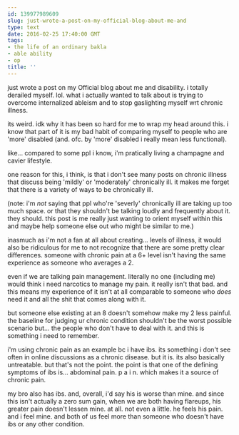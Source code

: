 ```yaml
---
id: 139977989609
slug: just-wrote-a-post-on-my-official-blog-about-me-and
type: text
date: 2016-02-25 17:40:00 GMT
tags:
- the life of an ordinary bakla
- able ability
- op
title: ''
---
```

just wrote a post on my Official blog about me and disability. i totally derailed myself. lol. what i actually wanted to talk about is trying to overcome internalized ableism and to stop gaslighting myself wrt chronic illness.

its weird. idk why it has been so hard for me to wrap my head around this. i know that part of it is my bad habit of comparing myself to people who are 'more' disabled (and. ofc. by 'more' disabled i really mean less functional). 

like... compared to some ppl i know, i'm pratically living a champagne and cavier lifestyle.

one reason for this, i think, is that i don't see many posts on chronic illness that discuss being 'mildly' or 'moderately' chronically ill. it makes me forget that there is a variety of ways to be chronically ill.

(note: i'm *not* saying that ppl who're 'severly' chronically ill are taking up too much space. or that they shouldn't be talking loudly and frequently about it. they should. this post is me really just wanting to orient myself within this and maybe help someone else out who might be similar to me.)

<!-- more -->

inasmuch as i'm not a fan at all about creating... levels of illness, it would also be ridiculous for me to not recognize that there are some pretty clear differences. someone with chronic pain at a 6+ level isn't having the same experience as someone who averages a 2. 

even if we are talking pain management. literally no one (including me) would think i need narcotics to manage my pain. it really isn't that bad. and this means my experience of it isn't at all comparable to someone who *does* need it and all the shit that comes along with it.

but someone else existing at an 8 doesn't somehow make my 2 less painful. the baseline for judging ur chronic condition shouldn't be the worst possible scenario but... the people who don't have to deal with it. and this is something i need to remember. 

i'm using chronic pain as an example bc i have ibs. its something i don't see often in online discussions as a chronic disease. but it is. its also basically untreatable. but that's not the point. the point is that one of the defining symptoms of ibs is... abdominal pain. p a i n. which makes it a source of chronic pain. 

my bro also has ibs. and, overall, i'd say his is worse than mine. and since this isn't actually a zero sum gain, when we are both having flareups, his greater pain doesn't lessen mine. at all. not even a little. he feels his pain. and i feel mine. and both of us feel more than someone who doesn't have ibs or any other condition.